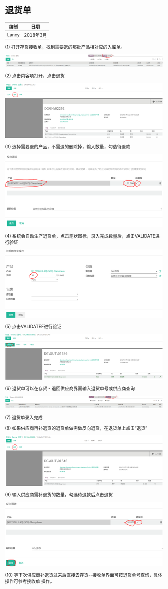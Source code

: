 # 退货单

编制 | 日期
----- | -----
Lancy | 2018年3月

(1) 打开存货接收单，找到需要退的那批产品相对应的⼊库单。

![Return to Vendor 1](_images/return_to_vendor.png)

(2) 点击内容项打开，点击退货

![Return to Vendor 2](_images/return_to_vendor2.png)

(3) 选择需要退的产品，不需退的删除掉，输⼊数量，勾选待退款

![Return to Vendor 3](_images/return_to_vendor3.png)

(4) 系统会⾃动⽣产退货单，点击笔状图标，录⼊完成数量后，点击VALIDATE进⾏验证

![Return to Vendor 4](_images/return_to_vendor4.png)

(5) 点击VALIDATEF进⾏验证

![Return to Vendor 5](_images/return_to_vendor5.png)

(6) 退货单可以在存货 - 退回供应商界⾯输⼊退货单号或供应商查询

![Return to Vendor 6](_images/return_to_vendor6.png)

(7) 退货单录⼊完成

(8) 如果供应商再补退货的退货单做需做反向退货，在退货单上点击“退货”

![Return to Vendor 8](_images/return_to_vendor8.png)

(9) 输⼊供应商需补退货的数量，勾选待退款后点击退货

![Return to Vendor 9](_images/return_to_vendor9.png)

(10) 等下次供应商补退货过来后直接去存货--接收单界⾯可按退货单号查询，具体操作可参考接收单
操作。
